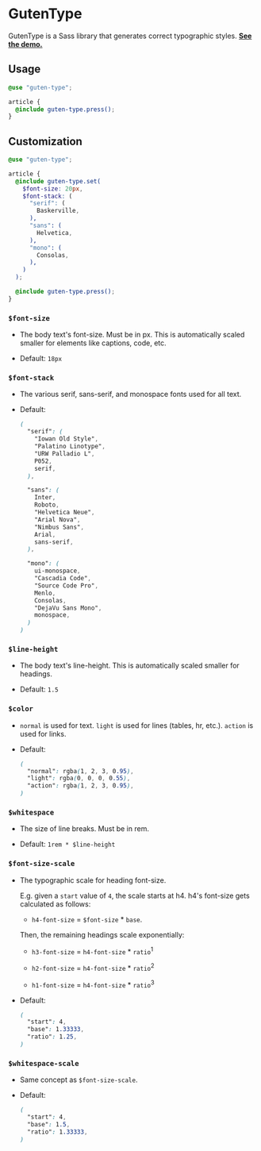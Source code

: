 # GutenType

GutenType is a Sass library that generates correct typographic styles. **[See the demo.](https://awjin.me/guten-type)**

## Usage

```scss
@use "guten-type";

article {
  @include guten-type.press();
}
```

## Customization

```scss
@use "guten-type";

article {
  @include guten-type.set(
    $font-size: 20px,
    $font-stack: (
      "serif": (
        Baskerville,
      ),
      "sans": (
        Helvetica,
      ),
      "mono": (
        Consolas,
      ),
    )
  );

  @include guten-type.press();
}
```

### `$font-size`

- The body text's font-size. Must be in px. This is automatically scaled smaller for elements like captions, code, etc.

- Default: `18px`

### `$font-stack`

- The various serif, sans-serif, and monospace fonts used for all text.

- Default:

  ```scss
  (
    "serif": (
      "Iowan Old Style",
      "Palatino Linotype",
      "URW Palladio L",
      P052,
      serif,
    ),

    "sans": (
      Inter,
      Roboto,
      "Helvetica Neue",
      "Arial Nova",
      "Nimbus Sans",
      Arial,
      sans-serif,
    ),

    "mono": (
      ui-monospace,
      "Cascadia Code",
      "Source Code Pro",
      Menlo,
      Consolas,
      "DejaVu Sans Mono",
      monospace,
    )
  )
  ```

### `$line-height`

- The body text's line-height. This is automatically scaled smaller for headings.

- Default: `1.5`

### `$color`

- `normal` is used for text. `light` is used for lines (tables, hr, etc.). `action` is used for links.

- Default:

  ```scss
  (
    "normal": rgba(1, 2, 3, 0.95),
    "light": rgba(0, 0, 0, 0.55),
    "action": rgba(1, 2, 3, 0.95),
  )
  ```

### `$whitespace`

- The size of line breaks. Must be in rem.

- Default: `1rem * $line-height`

### `$font-size-scale`

- The typographic scale for heading font-size.

  E.g. given a `start` value of `4`, the scale starts at h4. h4's font-size gets calculated as follows:

  - `h4-font-size` = `$font-size` \* `base`.

  Then, the remaining headings scale exponentially:

  - `h3-font-size` = `h4-font-size` \* `ratio`<sup>1</sup>

  - `h2-font-size` = `h4-font-size` \* `ratio`<sup>2</sup>

  - `h1-font-size` = `h4-font-size` \* `ratio`<sup>3</sup>

* Default:

  ```scss
  (
    "start": 4,
    "base": 1.33333,
    "ratio": 1.25,
  )
  ```

### `$whitespace-scale`

- Same concept as `$font-size-scale`.

- Default:

  ```scss
  (
    "start": 4,
    "base": 1.5,
    "ratio": 1.33333,
  )
  ```
